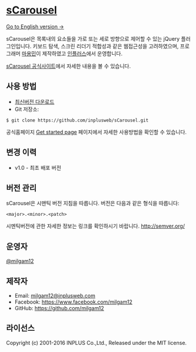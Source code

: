 # [sCarousel](http://inplusweb.github.io/sCarousel)
[Go to English version →](https://github.com/inplusweb/sCarousel/blob/master/README.md)

sCarousel은 목록내의 요소들을 가로 또는 세로 방향으로 제어할 수 있는 jQuery 플러그인입니다. 키보드 탐색, 스크린 리더기 적합성과 같은 웹접근성을 고려하였으며, 프로그래머 [마용민](https://github.com/milgam12)이 제작하였고 [인플러스](http://www.inplusweb.com/)에서 운영합니다.

[sCarousel 공식사이트](http://inplusweb.github.io/sCarousel/)에서 자세한 내용을 볼 수 있습니다.


## 사용 방법 
- [최신버전 다운로드](https://github.com/inplusweb/sCarousel/archive/master.zip)
- Git 저장소: 

```
$ git clone https://github.com/inplusweb/sCarousel.git
```

공식홈페이지 [Get started page](http://inplusweb.github.io/sCarousel/started.html) 페이지에서 자세한 사용방법을 확인할 수 있습니다.


## 변경 이력
- v1.0 - 최초 배포 버전


## 버전 관리
sCarousel은 시맨틱 버전 지침을 따릅니다. 버전은 다음과 같은 형식을 따릅니다:

`<major>.<minor>.<patch>`

시멘틱버전에 관한 자세한 정보는 링크를 확인하시기 바랍니다. http://semver.org/


## 운영자
[@milgam12](https://github.com/milgam12)


## 제작자
- Email: milgam12@inplusweb.com
- Facebook: https://www.facebook.com/milgam12
- GitHub: https://github.com/milgam12


## 라이선스
Copyright (c) 2001-2016 INPLUS Co.,Ltd., Released under the MIT license.
